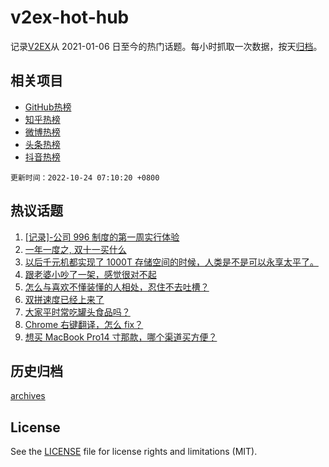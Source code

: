 # v2ex-hot-hub

 记录[V2EX](https://www.v2ex.com/)从 2021-01-06 日至今的热门话题。每小时抓取一次数据，按天[归档](archives)。
 
 ## 相关项目

- [GitHub热榜](https://github.com/lonnyzhang423/github-hot-hub)
- [知乎热榜](https://github.com/lonnyzhang423/zhihu-hot-hub)
- [微博热榜](https://github.com/lonnyzhang423/weibo-hot-hub)
- [头条热榜](https://github.com/lonnyzhang423/toutiao-hot-hub)
- [抖音热榜](https://github.com/lonnyzhang423/douyin-hot-hub)


 `更新时间：2022-10-24 07:10:20 +0800`

## 热议话题

1. [[记录]-公司 996 制度的第一周实行体验](https://www.v2ex.com/t/889052)
1. [一年一度之, 双十一买什么](https://www.v2ex.com/t/889047)
1. [以后千元机都实现了 1000T 存储空间的时候，人类是不是可以永享太平了。](https://www.v2ex.com/t/889045)
1. [跟老婆小吵了一架，感觉很对不起](https://www.v2ex.com/t/889129)
1. [怎么与喜欢不懂装懂的人相处，忍住不去吐槽？](https://www.v2ex.com/t/889093)
1. [双拼速度已经上来了](https://www.v2ex.com/t/889066)
1. [大家平时常吃罐头食品吗？](https://www.v2ex.com/t/889072)
1. [Chrome 右键翻译，怎么 fix？](https://www.v2ex.com/t/889119)
1. [想买 MacBook Pro14 寸那款，哪个渠道买方便？](https://www.v2ex.com/t/889064)

## 历史归档

[archives](archives)

## License

See the [LICENSE](LICENSE) file for license rights and limitations (MIT).
